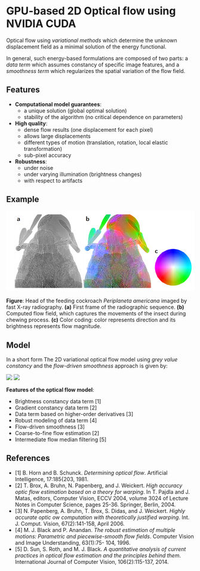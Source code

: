 # GPU-based 2D Optical flow using NVIDIA CUDA

Optical flow using *variational methods* which determine the unknown displacement field as a minimal solution
of the energy functional. 

In general, such energy-based formulations are composed of two
parts: a *data term* which assumes constancy of specific image features, and a *smoothness term* which regularizes the spatial variation of the flow field.

## Features

* **Computational model guarantees**:
   * a unique solution (global optimal solution)
   * stability of the algorithm (no critical dependence on parameters)
* **High quality**:
   * dense flow results (one displacement for each pixel)
   * allows large displacements
   * different types of motion (translation, rotation, local elastic transformation)
   * sub-pixel accuracy
* **Robustness**:
   * under noise
   * under varying illumination (brightness changes) 
   * with respect to artifacts

## Example

![alt text](https://github.com/axruff/cuda-flow2d/raw/master/examples/insect.png "Moving insect")

**Figure**: Head of the feeding cockroach *Periplaneta americana* imaged by fast X-ray radiography. **(a)** First frame of the radiographic sequence. **(b)** Computed flow field, which captures the movements of the insect during chewing process. **(c)** Color coding: color represents direction and its brightness represents flow magnitude.

## Model


In a short form The 2D variational optical flow model using *grey value constancy* and the *flow-driven smoothness* approach is given by:

<img src="https://render.githubusercontent.com/render/math?math=e^{i \pi} = -1">

<img src="https://render.githubusercontent.com/render/math?math=E_{2D}(u,v) = \int_{\Omega_{2}}{|I(x +u,y +v,t +1) - I(x,y,t)|  + \alpha \Psi(|\nabla_{2}u|^2  + |\nabla_{2}v|^2) \text{d}x \text{d}y}."> 

**Features of the optical flow model**:
* Brightness constancy data term [1]
* Gradient constancy data term [2]
* Data term based on higher-order derivatives [3]
* Robust modeling of data term [4]
* Flow-driven smoothness [3]
* Coarse-to-fine flow estimation [2]
* Intermediate flow median filtering [5]
 
 
 ## References
 
* [1] B. Horn and B. Schunck. *Determining optical flow*. Artificial Intelligence, 17:185{203, 1981.
* [2] T. Brox, A. Bruhn, N. Papenberg, and J. Weickert. *High accuracy optic flow estimation based on a theory for warping*. In T. Pajdla and J. Matas, editors, Computer Vision, ECCV 2004, volume 3024 of Lecture Notes in Computer Science, pages 25-36. Springer, Berlin, 2004.
* [3] N. Papenberg, A. Bruhn, T. Brox, S. Didas, and J. Weickert. *Highly accurate optic ow computation with theoretically justified warping*. Int. J. Comput. Vision, 67(2):141-158, April 2006.
* [4] M. J. Black and P. Anandan. *The robust estimation of multiple motions: Parametric and piecewise-smooth flow fields*. Computer Vision and Image Understanding, 63(1):75- 104, 1996.
* [5] D. Sun, S. Roth, and M. J. Black. *A quantitative analysis of current practices in optical flow estimation and the principles behind them*. International Journal of Computer Vision, 106(2):115-137, 2014.

